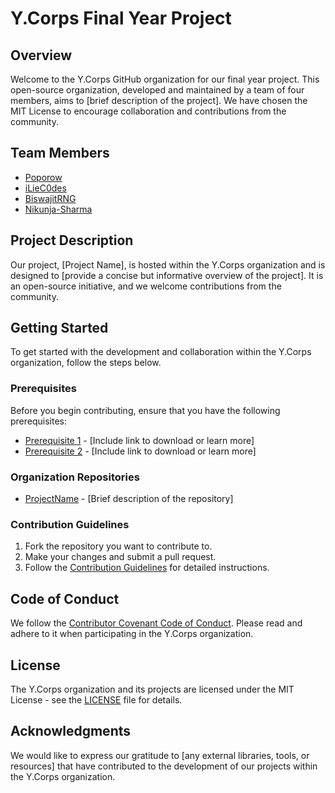 # Y.Corps Final Year Project

## Overview

Welcome to the Y.Corps GitHub organization for our final year project. This open-source organization, developed and maintained by a team of four members, aims to [brief description of the project]. We have chosen the MIT License to encourage collaboration and contributions from the community.

## Team Members

- [Poporow](https://github.com/poporow) 
- [iLieC0des](https://github.com/iLieC0des)
- [BiswajitRNG](https://github.com/BiswajitRNG)
- [Nikunja-Sharma](https://github.com/Nikunja-Sharma)

## Project Description

Our project, [Project Name], is hosted within the Y.Corps organization and is designed to [provide a concise but informative overview of the project]. It is an open-source initiative, and we welcome contributions from the community.

## Getting Started

To get started with the development and collaboration within the Y.Corps organization, follow the steps below.

### Prerequisites

Before you begin contributing, ensure that you have the following prerequisites:

- [Prerequisite 1](notion://www.notion.so/xnikunja/Y-Corps-a037749889064ea88eec5b06b3843a7a#) - [Include link to download or learn more]
- [Prerequisite 2](notion://www.notion.so/xnikunja/Y-Corps-a037749889064ea88eec5b06b3843a7a#) - [Include link to download or learn more]

### Organization Repositories

- [ProjectName](https://github.com/YCorps/ProjectName) - [Brief description of the repository]

### Contribution Guidelines

1. Fork the repository you want to contribute to.
2. Make your changes and submit a pull request.
3. Follow the [Contribution Guidelines](notion://www.notion.so/xnikunja/CONTRIBUTING.md) for detailed instructions.

## Code of Conduct

We follow the [Contributor Covenant Code of Conduct](notion://www.notion.so/xnikunja/CODE_OF_CONDUCT.md). Please read and adhere to it when participating in the Y.Corps organization.

## License

The Y.Corps organization and its projects are licensed under the MIT License - see the [LICENSE](notion://www.notion.so/xnikunja/LICENSE) file for details.

## Acknowledgments

We would like to express our gratitude to [any external libraries, tools, or resources] that have contributed to the development of our projects within the Y.Corps organization.
